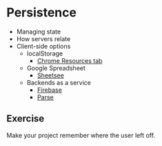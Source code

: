 # Persistence

* Managing state
* How servers relate
* Client-side options
    * localStorage
        * [Chrome Resources tab](https://developer.chrome.com/devtools/docs/resources)
    * Google Spreadsheet
        * [Sheetsee](http://jlord.github.io/sheetsee.js/)
    * Backends as a service
        * [Firebase](https://www.firebase.com/)
        * [Parse](https://parse.com)

## Exercise

Make your project remember where the user left off.

